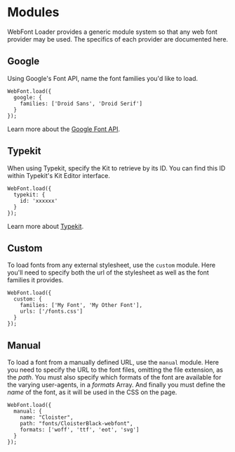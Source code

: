 # Modules

WebFont Loader provides a generic module system so that any web font provider
may be used. The specifics of each provider are documented here.


## Google

Using Google's Font API, name the font families you'd like to load.

    WebFont.load({
      google: {
        families: ['Droid Sans', 'Droid Serif']
      }
    });

Learn more about the [Google Font API][gfontapi].


## Typekit

When using Typekit, specify the Kit to retrieve by its ID. You can find this
ID within Typekit's Kit Editor interface.

    WebFont.load({
      typekit: {
        id: 'xxxxxx'
      }
    });

Learn more about [Typekit][tk].


## Custom

To load fonts from any external stylesheet, use the `custom` module. Here you'll
need to specify both the url of the stylesheet as well as the font families it
provides.

    WebFont.load({
      custom: {
        families: ['My Font', 'My Other Font'],
        urls: ['/fonts.css']
      }
    });


## Manual

To load a font from a manually defined URL, use the `manual` module. Here you
need to specify the URL to the font files, omitting the file extension, as the
_path_. You must also specify which formats of the font are available for the
varying user-agents, in a _formats_ Array. And finally you must define the
_name_ of the font, as it will be used in the CSS on the page.

    WebFont.load({
      manual: {
        name: "Cloister",
        path: "fonts/CloisterBlack-webfont",
        formats: ['woff', 'ttf', 'eot', 'svg']
      }
    });

[gfontapi]: https://code.google.com/apis/webfonts/docs/getting_started.html
[tk]: http://typekit.com/